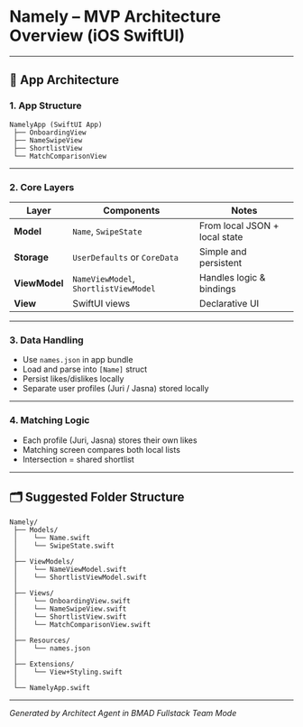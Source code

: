 # Namely – MVP Architecture Overview (iOS SwiftUI)

---

## 🧱 App Architecture

### 1. App Structure

```
NamelyApp (SwiftUI App)
 ├── OnboardingView
 ├── NameSwipeView
 ├── ShortlistView
 └── MatchComparisonView
```

---

### 2. Core Layers

| Layer       | Components                          | Notes                              |
|-------------|--------------------------------------|------------------------------------|
| **Model**   | `Name`, `SwipeState`                 | From local JSON + local state      |
| **Storage** | `UserDefaults` or `CoreData`         | Simple and persistent              |
| **ViewModel** | `NameViewModel`, `ShortlistViewModel` | Handles logic & bindings         |
| **View**    | SwiftUI views                        | Declarative UI                     |

---

### 3. Data Handling

- Use `names.json` in app bundle  
- Load and parse into `[Name]` struct  
- Persist likes/dislikes locally  
- Separate user profiles (Juri / Jasna) stored locally  

---

### 4. Matching Logic

- Each profile (Juri, Jasna) stores their own likes  
- Matching screen compares both local lists  
- Intersection = shared shortlist  

---

## 🗂 Suggested Folder Structure

```
Namely/
 ├── Models/
 │    └── Name.swift
 │    └── SwipeState.swift
 │
 ├── ViewModels/
 │    └── NameViewModel.swift
 │    └── ShortlistViewModel.swift
 │
 ├── Views/
 │    └── OnboardingView.swift
 │    └── NameSwipeView.swift
 │    └── ShortlistView.swift
 │    └── MatchComparisonView.swift
 │
 ├── Resources/
 │    └── names.json
 │
 ├── Extensions/
 │    └── View+Styling.swift
 │
 └── NamelyApp.swift
```

---

*Generated by Architect Agent in BMAD Fullstack Team Mode*
